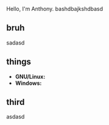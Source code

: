 Hello, I'm Anthony. bashdbajkshdbasd

## bruh

sadasd

## things

- **GNU/Linux:**
- **Windows:**


## third

asdasd
